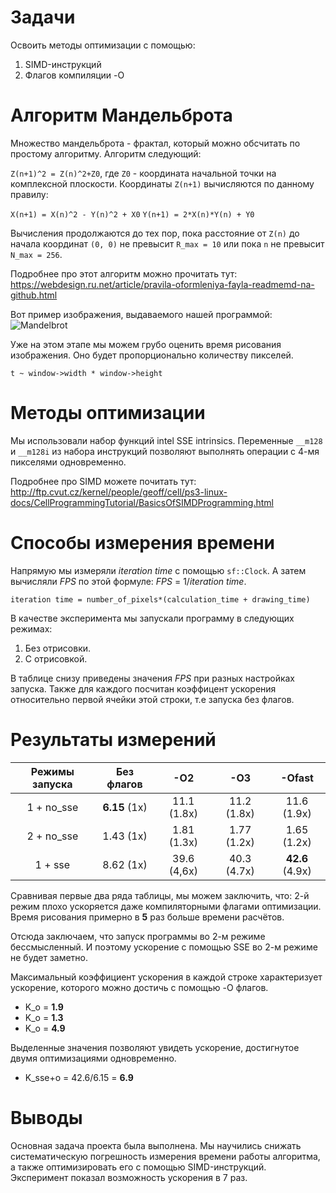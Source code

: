 # Задачи
Освоить методы оптимизации с помощью:
1. SIMD-инструкций
2. Флагов компиляции -O

# Алгоритм Мандельброта

Множество мандельброта - фрактал, который можно обсчитать по простому алгоритму. 
Алгоритм следующий:

``Z(n+1)^2 = Z(n)^2+Z0``, где ``Z0`` - координата начальной точки на комплексной плоскости.
Координаты ```Z(n+1)``` вычисляются по данному правилу:

```X(n+1) = X(n)^2 - Y(n)^2 + X0```
```Y(n+1) = 2*X(n)*Y(n) + Y0```

Вычисления продолжаются до тех пор, пока расстояние от ```Z(n)``` до начала координат ```(0, 0)``` не превысит ```R_max = 10``` или пока ```n``` не превысит ```N_max = 256```. 

Подробнее про этот алгоритм можно прочитать тут: 
https://webdesign.ru.net/article/pravila-oformleniya-fayla-readmemd-na-github.html

Вот пример изображения, выдаваемого нашей программой:
![Mandelbrot](img/Mandelbrot_set.png)

Уже на этом этапе мы можем грубо оценить время рисования изображения. Оно будет пропорционально количеству пикселей.

```t ~ window->width * window->height```

# Методы оптимизации

Мы использовали набор функций intel SSE intrinsics. Переменные ```__m128``` и ```__m128i``` из набора инструкций позволяют выполнять операции с 4-мя пикселями одновременно.

Подробнее про SIMD можете почитать тут:
http://ftp.cvut.cz/kernel/people/geoff/cell/ps3-linux-docs/CellProgrammingTutorial/BasicsOfSIMDProgramming.html

# Способы измерения времени

Напрямую мы измеряли *iteration time* с помощью ```sf::Clock```. А затем вычисляли *FPS* по этой формуле: *FPS* = 1/*iteration time*. 

```iteration time = number_of_pixels*(calculation_time + drawing_time)```

В качестве эксперимента мы запускали программу в следующих режимах:
1. Без отрисовки.
2. С отрисовкой.

<!-- Т.к. одного вычисления одного цвета это ```calculation_time```, а измерять мы можем без замедления самих вычислений только ```iteration time```. Поэтому для снижения погрешности можно увеличить вес вычислений в ```k = 1000``` раз. Тогда 
```iteration time/k = number_of_pixels*(calculation_time*k + drawing_time) ≈ number_of_pixels*calculation_time``` -->

В таблице снизу приведены значения *FPS* при разных настройках запуска. Также для каждого посчитан коэффицент ускорения относительно первой ячейки этой строки, т.е запуска без флагов. 

# Результаты измерений

|   Режимы запуска  | Без флагов  |     -O2     |     -O3     |     -Ofast    |
| :---------------: | :----------:| :---------: | :---------: | :----------:  |
|    1 + no_sse     |  **6.15** (1x) | 11.1 (1.8x) | 11.2 (1.8x) |  11.6  (1.9x) |
|    2 + no_sse     |   1.43 (1x) | 1.81 (1.3x) | 1.77 (1.2x) |  1.65  (1.2x) |
|    1 + sse        |   8.62 (1x) | 39.6 (4,6x) | 40.3 (4.7x) | **42.6** (4.9x) |

Сравнивая первые два ряда таблицы, мы можем заключить, что:
2-й режим плохо ускоряется даже компиляторными флагами оптимизации. 
Время рисования примерно в **5** раз больше времени расчётов. 

Отсюда заключаем, что запуск программы во 2-м режиме бессмысленный. И поэтому ускорение с помощью SSE во 2-м режиме не будет заметно.

Максимальный коэффициент ускорения в каждой строке характеризует ускорение, которого можно достичь с помощью -O флагов.
+ K_o = **1.9**
+ K_o = **1.3**
+ K_o = **4.9**

Выделенные значения позволяют увидеть ускорение, достигнутое двумя оптимизациями одновременно.
+ K_sse+o = 42.6/6.15 = **6.9**

# Выводы

Основная задача проекта была выполнена. Мы научились снижать систематическую погрешность измерения времени работы алгоритма, а также оптимизировать его с помощью SIMD-инструкций. Эксперимент показал возможность ускорения в 7 раз.
